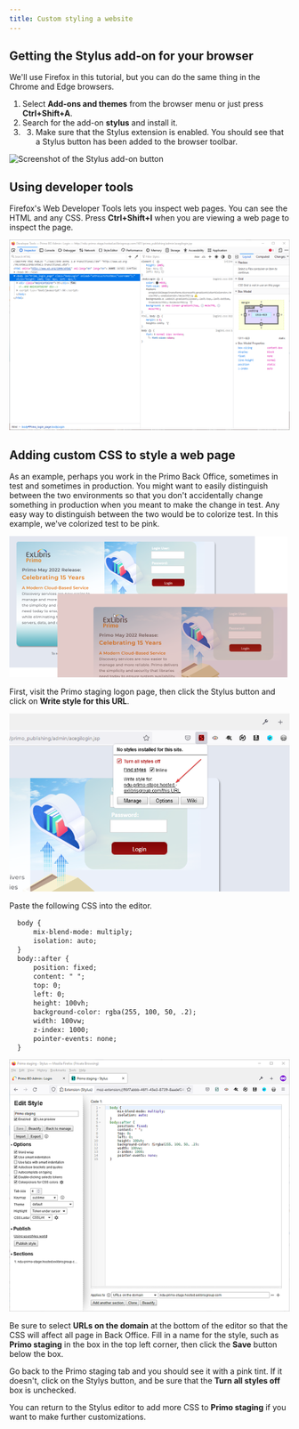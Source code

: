 ```yaml
---
title: Custom styling a website
---
```


## Getting the Stylus add-on for your browser
We'll use Firefox in this tutorial, but you can do the same thing in the Chrome and Edge browsers.
1. Select **Add-ons and themes** from the browser menu or just press **Ctrl+Shift+A**.
2. Search for the add-on **stylus** and install it.
3. 3. Make sure that the Stylus extension is enabled. You should see that a Stylus button has been added to the browser toolbar.

![Screenshot of the Stylus add-on button]({{site.baseurl}}/img/stylus_button.png)

## Using developer tools
Firefox's Web Developer Tools lets you inspect web pages. You can see the HTML and any CSS. Press **Ctrl+Shift+I** when you are viewing a web page to inspect the page. 

<img src="/img/dev_tools.png" alt="Screenshot of the developer tools window"/>

## Adding custom CSS to style a web page
As an example, perhaps you work in the Primo Back Office, sometimes in test and sometimes in production. You might want to easily distinguish between the two environments so that you don't accidentally change something in production when you meant to make the change in test. Any easy way to distinguish between the two would be to colorize test. In this example, we've colorized test to be pink.

<img src="/img/bo_login.png" alt="Screenshot of the colorized logon page"/>

First, visit the Primo staging logon page, then click the Stylus button and click on **Write style for this URL**.

<img src="/img/staging_styles.png" alt="Screenshot of the Stylus create style"/>

Paste the following CSS into the editor.

```
  body {
      mix-blend-mode: multiply;
      isolation: auto;
  }
  body::after {
      position: fixed;
      content: " ";
      top: 0;
      left: 0;
      height: 100vh;
      background-color: rgba(255, 100, 50, .2);
      width: 100vw;
      z-index: 1000;
      pointer-events: none;
  }
```
<img src="/img/edit_style.png" alt="Screenshot of the Stylus editor"/>

Be sure to select **URLs on the domain** at the bottom of the editor so that the CSS will affect all page in Back Office. Fill in a name for the style, such as **Primo staging** in the box in the top left corner, then click the **Save** button below the box.

Go back to the Primo staging tab and you should see it with a pink tint. If it doesn't, click on the Stylys button, and be sure that the **Turn all styles off** box is unchecked.

You can return to the Stylus editor to add more CSS to **Primo staging** if you want to make further customizations.
